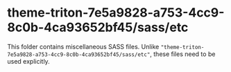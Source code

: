 # theme-triton-7e5a9828-a753-4cc9-8c0b-4ca93652bf45/sass/etc

This folder contains miscellaneous SASS files. Unlike `"theme-triton-7e5a9828-a753-4cc9-8c0b-4ca93652bf45/sass/etc"`, these files
need to be used explicitly.
